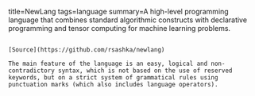 title=NewLang
tags=language
summary=A high-level programming language that combines standard algorithmic constructs with declarative programming and tensor computing for machine learning problems.
~~~~~~

[Source](https://github.com/rsashka/newlang)

The main feature of the language is an easy, logical and non-contradictory syntax, which is not based on the use of reserved keywords, but on a strict system of grammatical rules using punctuation marks (which also includes language operators).
